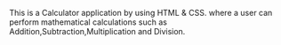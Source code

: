This is a Calculator application  by using HTML & CSS. where a user can perform mathematical calculations such as Addition,Subtraction,Multiplication and Division.
